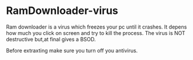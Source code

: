 # RamDownloader-virus
Ram downloader is a virus which freezes your pc until it crashes. It depens how much you click on screen and try to kill the process. The virus is NOT destructive but,at final gives a BSOD.

Before extraxting make sure you turn off you antivirus.
